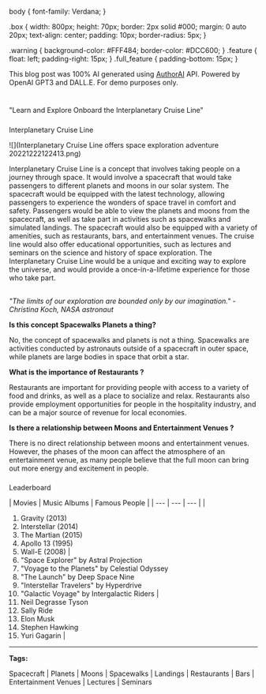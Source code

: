 


 body {
 font-family: Verdana; 
 }

 .box {
 width: 800px;
 height: 70px;
 border: 2px solid #000;
 margin: 0 auto 20px;
 text-align: center;
 padding: 10px;
 border-radius: 5px;
 }

 .warning {
 background-color: #FFF484;
 border-color: #DCC600;
 }
 .feature {
 float: left;
 padding-right: 15px;
 }
 .full\_feature {
 padding-bottom: 15px;
 }
 



 This blog post was 100% AI generated using <a href="https://www.authorai.org/">AuthorAI</a> API. 
 Powered by OpenAI GPT3 and DALL.E. For demo purposes only.
 
# 
 "Learn and Explore Onboard the Interplanetary Cruise Line"


### 
 Interplanetary Cruise Line



![](Interplanetary Cruise Line offers space exploration adventure 20221222122413.png)


 Interplanetary Cruise Line is a concept that involves taking people on a journey through space. It would involve a spacecraft that would take passengers to different planets and moons in our solar system. The spacecraft would be equipped with the latest technology, allowing passengers to experience the wonders of space travel in comfort and safety. Passengers would be able to view the planets and moons from the spacecraft, as well as take part in activities such as spacewalks and simulated landings. The spacecraft would also be equipped with a variety of amenities, such as restaurants, bars, and entertainment venues. The cruise line would also offer educational opportunities, such as lectures and seminars on the science and history of space exploration. The Interplanetary Cruise Line would be a unique and exciting way to explore the universe, and would provide a once-in-a-lifetime experience for those who take part.
 


  


## 
*"The limits of our exploration are bounded only by our imagination." - Christina Koch, NASA astronaut*



  


**Is this concept Spacewalks Planets a thing?** 

 No, the concept of spacewalks and planets is not a thing. Spacewalks are activities conducted by astronauts outside of a spacecraft in outer space, while planets are large bodies in space that orbit a star.
 


**What is the importance of Restaurants ?** 

 Restaurants are important for providing people with access to a variety of food and drinks, as well as a place to socialize and relax. Restaurants also provide employment opportunities for people in the hospitality industry, and can be a major source of revenue for local economies.
 


**Is there a relationship between Moons and Entertainment Venues ?** 

 There is no direct relationship between moons and entertainment venues. However, the phases of the moon can affect the atmosphere of an entertainment venue, as many people believe that the full moon can bring out more energy and excitement in people.
 




### 
 Leaderboard




| 
 Movies
  | 
 Music Albums
  | 
 Famous People
  |
| --- | --- | --- |
| 
 1. Gravity (2013)
2. Interstellar (2014)
3. The Martian (2015)
4. Apollo 13 (1995)
5. Wall-E (2008)
  | 
 1. "Space Explorer" by Astral Projection 
2. "Voyage to the Planets" by Celestial Odyssey 
3. "The Launch" by Deep Space Nine 
4. "Interstellar Travelers" by Hyperdrive 
5. "Galactic Voyage" by Intergalactic Riders
  | 
 1. Neil Degrasse Tyson
2. Sally Ride
3. Elon Musk
4. Stephen Hawking
5. Yuri Gagarin
  |





---



**Tags:** 

 Spacecraft | Planets | Moons | Spacewalks | Landings | Restaurants | Bars | Entertainment Venues | Lectures | Seminars
 


